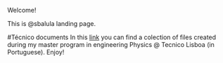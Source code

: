 Welcome!

This is @sbalula landing page.

#Técnico documents
In this [link](http://gaspar.chickenkiller.com/~samuel/tecnico/) you can find a colection of files created during my master program in engineering Physics @ Tecnico Lisboa (in Portuguese). Enjoy!
